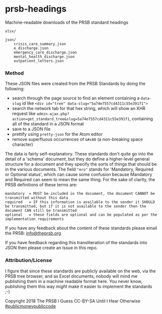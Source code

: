 # prsb-headings
Machine-readable downloads of the PRSB standard headings

```
xlsx/
    
json/
    crisis_care_summary.json
    e_discharge.json
    emergency_care_discharge.json
    mental_health_discharge.json
    outpatient_letters.json
```

### Method
These JSON files were created from the PRSB Standards by doing the following:

* search through the page source to find an element containing a `data-slug` id like `<div id="tree" data-slug="5a74e7557cd4311c55e391f1">`
* search the network tab for that hex string, which will show an XHR request like `admin-ajax.php?action=get_standard_tree&slug=5a74e7557cd4311c55e391f1`, containing all of the standard in a JSON format
* save to a JSON file
* prettify using `pretty-json` for the Atom editor
* remove superfluous occurrences of `&#xA0` (a non-breaking space character)

The data is fairly self-explanatory. These standards don't quite go into the detail of a 'schema' document, but they do define a higher-level general structure for a document and they specify the sorts of things that should be in the various documents. The field `"mro"` stands for 'Mandatory, Required or Optional status', which can cause some confusion because Mandatory and Required can seem to mean the same thing. For the sake of clarity, the PRSB definitions of these terms are:

```
mandatory  = MUST be included in the document, the document CANNOT be transmitted without this data
required   = IF this information is available to the sender it SHOULD be transmitted, but if it is not available to the sender then the document CAN still be transmitted
optional   = these fields are optional and can be populated as per the implementation requirements
```

If you have any feedback about the content of these standards please email the PRSB: [info@theprsb.org](info@theprsb.org)

If you have feedback regarding this transliteration of the standards into JSON then please create an Issue in this repo.

### Attribution/License
I figure that since these standards are publicly available on the web, via the PRSB tree browser, and as Excel documents, nobody will mind me publishing them in a machine readable format here. You never know, publishing them this way _might_ make it easier to implement the standards ;-)

Copyright 2018 The PRSB I Guess
CC-BY-SA Until I Hear Otherwise
[#publicmoneypubliccode](https://publiccode.eu/)
